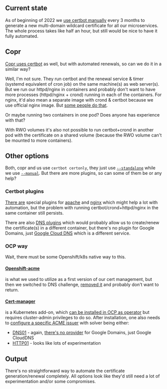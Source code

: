 ## Current state

As of beginning of 2022 we [use certbot manually](https://github.com/packit/deployment#obtaining-a-lets-encrypt-cert-using-certbot)
every 3 months to generate a new multi-domain wildcard certificate for all our
microservices. The whole process takes like half an hour, but still would be
nice to have it fully automated.

## Copr

[Copr uses certbot](https://pagure.io/fedora-infra/ansible/blob/main/f/roles/copr/certbot/tasks/letsencrypt.yml)
as well, but with automated renewals, so can we do it in a similar way?

Well, I'm not sure. They run certbot and the renewal service & timer
(systemd equivalent of cron job) on the same machine(s) as web server(s).
But we run our httpd/nginx in containers and probably don't want
to have more processes (httpd/nginx + crond) running in each of the
containers. For nginx, it'd also mean a separate image with crond & certbot
because we use official nginx image.
But [some people do that](https://medium.com/rahasak/setup-lets-encrypt-certificate-with-nginx-certbot-and-docker-b13010a12994).

Or maybe running two containers in one pod? Does anyone has experience with that?

With RWO volumes it's also not possible to run certbot+crond in another
pod with the certificate on a shared volume (because the RWO volume
can't be mounted to more containers).

## Other options

Both, copr and us use `certbot certonly`, they just use [`--standalone`](https://eff-certbot.readthedocs.io/en/stable/using.html#standalone)
while we use [`--manual`](https://eff-certbot.readthedocs.io/en/stable/using.html#manual).
But there are more plugins, so can some of them be or any
help?

### Certbot plugins

[There are](https://eff-certbot.readthedocs.io/en/stable/using.html#getting-certificates-and-choosing-plugins)
special plugins for [apache](https://eff-certbot.readthedocs.io/en/stable/using.html#apache)
and [nginx](https://eff-certbot.readthedocs.io/en/stable/using.html#nginx)
which might help a lot with automation, but the problem with running
certbot/crond+httpd/nginx in the same container still persists.

There are also [DNS plugins](https://eff-certbot.readthedocs.io/en/stable/using.html#dns-plugins)
which would probably allow us to create/renew the certificate(s) in a different
container, but there's no plugin for Google Domains, just [Google Cloud DNS](https://certbot-dns-google.readthedocs.io/en/stable/)
which is a different service.

### OCP way

Wait, there must be some Openshift/k8s native way to this.

#### [Openshift-acme](https://github.com/tnozicka/openshift-acme/tree/master/deploy#single-namespace)

is what we used to utilize as a first version of our cert management, but then
we switched to DNS challenge, [removed it](https://github.com/packit/deployment/commit/2d87c7b2c6711271671b54a994202fa5e65b0c4a)
and probably don't want to return.

#### [Cert-manager](https://github.com/jetstack/cert-manager)

is a Kubernetes add-on, which [can be installed in OCP as operator](https://www.redhat.com/sysadmin/cert-manager-operator-openshift)
but requires cluster-admin privileges to do so. After installation, one also
needs to [configure a specific ACME issuer](https://cert-manager.io/docs/configuration/acme)
with solver being either:

- [DNS01](https://cert-manager.io/docs/configuration/acme/dns01/) - again,
  [there's no provider](https://cert-manager.io/docs/configuration/acme/dns01/google/)
  for Google Domains, just Google CloudDNS
- [HTTP01](https://cert-manager.io/docs/configuration/acme/http01/) - looks
  like lots of experimentation

## Output

There's no straightforward way to automate the certificate generation/renewal
completely. All options look like they'd still need a lot of experimentation
and/or some compromises.
